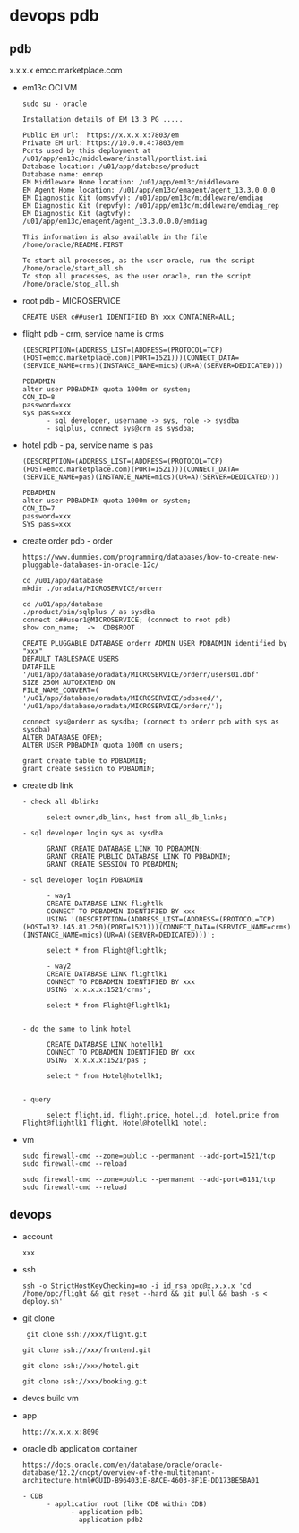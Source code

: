 
# devops pdb

## pdb

x.x.x.x  emcc.marketplace.com

- em13c OCI VM

      sudo su - oracle

      Installation details of EM 13.3 PG .....

      Public EM url:  https://x.x.x.x:7803/em
      Private EM url: https://10.0.0.4:7803/em
      Ports used by this deployment at /u01/app/em13c/middleware/install/portlist.ini
      Database location: /u01/app/database/product
      Database name: emrep
      EM Middleware Home location: /u01/app/em13c/middleware
      EM Agent Home location: /u01/app/em13c/emagent/agent_13.3.0.0.0
      EM Diagnostic Kit (omsvfy): /u01/app/em13c/middleware/emdiag  
      EM Diagnostic Kit (repvfy): /u01/app/em13c/middleware/emdiag_rep  
      EM Diagnostic Kit (agtvfy): /u01/app/em13c/emagent/agent_13.3.0.0.0/emdiag

      This information is also available in the file /home/oracle/README.FIRST

      To start all processes, as the user oracle, run the script /home/oracle/start_all.sh
      To stop all processes, as the user oracle, run the script /home/oracle/stop_all.sh

- root pdb - MICROSERVICE

      CREATE USER c##user1 IDENTIFIED BY xxx CONTAINER=ALL;

- flight pdb - crm, service name is crms

      (DESCRIPTION=(ADDRESS_LIST=(ADDRESS=(PROTOCOL=TCP)(HOST=emcc.marketplace.com)(PORT=1521)))(CONNECT_DATA=(SERVICE_NAME=crms)(INSTANCE_NAME=mics)(UR=A)(SERVER=DEDICATED)))

      PDBADMIN
      alter user PDBADMIN quota 1000m on system;
      CON_ID=8
      password=xxx
      sys pass=xxx
            - sql developer, username -> sys, role -> sysdba
            - sqlplus, connect sys@crm as sysdba;

- hotel pdb - pa, service name is pas

      (DESCRIPTION=(ADDRESS_LIST=(ADDRESS=(PROTOCOL=TCP)(HOST=emcc.marketplace.com)(PORT=1521)))(CONNECT_DATA=(SERVICE_NAME=pas)(INSTANCE_NAME=mics)(UR=A)(SERVER=DEDICATED)))

      PDBADMIN
      alter user PDBADMIN quota 1000m on system;
      CON_ID=7
      password=xxx
      SYS pass=xxx

- create order pdb - order

      https://www.dummies.com/programming/databases/how-to-create-new-pluggable-databases-in-oracle-12c/

      cd /u01/app/database
      mkdir ./oradata/MICROSERVICE/orderr

      cd /u01/app/database
      ./product/bin/sqlplus / as sysdba
      connect c##user1@MICROSERVICE; (connect to root pdb)
      show con_name;  ->  CDB$ROOT

      CREATE PLUGGABLE DATABASE orderr ADMIN USER PDBADMIN identified by "xxx"
      DEFAULT TABLESPACE USERS
      DATAFILE '/u01/app/database/oradata/MICROSERVICE/orderr/users01.dbf'
      SIZE 250M AUTOEXTEND ON
      FILE_NAME_CONVERT=(
      '/u01/app/database/oradata/MICROSERVICE/pdbseed/',
      '/u01/app/database/oradata/MICROSERVICE/orderr/');

      connect sys@orderr as sysdba; (connect to orderr pdb with sys as sysdba)
      ALTER DATABASE OPEN;
      ALTER USER PDBADMIN quota 100M on users;

      grant create table to PDBADMIN;
      grant create session to PDBADMIN;

- create db link

      - check all dblinks

            select owner,db_link, host from all_db_links;

      - sql developer login sys as sysdba

            GRANT CREATE DATABASE LINK TO PDBADMIN; 
            GRANT CREATE PUBLIC DATABASE LINK TO PDBADMIN; 
            GRANT CREATE SESSION TO PDBADMIN; 

      - sql developer login PDBADMIN

            - way1
            CREATE DATABASE LINK flightlk
            CONNECT TO PDBADMIN IDENTIFIED BY xxx 
            USING '(DESCRIPTION=(ADDRESS_LIST=(ADDRESS=(PROTOCOL=TCP)(HOST=132.145.81.250)(PORT=1521)))(CONNECT_DATA=(SERVICE_NAME=crms)(INSTANCE_NAME=mics)(UR=A)(SERVER=DEDICATED)))';

            select * from Flight@flightlk;

            - way2
            CREATE DATABASE LINK flightlk1
            CONNECT TO PDBADMIN IDENTIFIED BY xxx 
            USING 'x.x.x.x:1521/crms';

            select * from Flight@flightlk1;


      - do the same to link hotel

            CREATE DATABASE LINK hotellk1
            CONNECT TO PDBADMIN IDENTIFIED BY xxx 
            USING 'x.x.x.x:1521/pas';

            select * from Hotel@hotellk1;


      - query

            select flight.id, flight.price, hotel.id, hotel.price from Flight@flightlk1 flight, Hotel@hotellk1 hotel;

- vm

      sudo firewall-cmd --zone=public --permanent --add-port=1521/tcp
      sudo firewall-cmd --reload

      sudo firewall-cmd --zone=public --permanent --add-port=8181/tcp
      sudo firewall-cmd --reload

## devops

- account

      xxx

- ssh

      ssh -o StrictHostKeyChecking=no -i id_rsa opc@x.x.x.x 'cd /home/opc/flight && git reset --hard && git pull && bash -s < deploy.sh'

- git clone

       git clone ssh://xxx/flight.git

      git clone ssh://xxx/frontend.git

      git clone ssh://xxx/hotel.git

      git clone ssh://xxx/booking.git

- devcs build vm

- app

      http://x.x.x.x:8090

- oracle db application container

      https://docs.oracle.com/en/database/oracle/oracle-database/12.2/cncpt/overview-of-the-multitenant-architecture.html#GUID-B964031E-8ACE-4603-8F1E-DD173BE5BA01

      - CDB
            - application root (like CDB within CDB)
                  - application pdb1
                  - application pdb2

